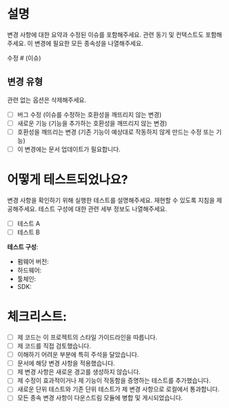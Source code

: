 # 설명

변경 사항에 대한 요약과 수정된 이슈를 포함해주세요. 관련 동기 및 컨텍스트도 포함해주세요. 이 변경에 필요한 모든 종속성을 나열해주세요.

수정 # (이슈)

## 변경 유형

관련 없는 옵션은 삭제해주세요.

- [ ] 버그 수정 (이슈를 수정하는 호환성을 깨뜨리지 않는 변경)
- [ ] 새로운 기능 (기능을 추가하는 호환성을 깨뜨리지 않는 변경)
- [ ] 호환성을 깨뜨리는 변경 (기존 기능이 예상대로 작동하지 않게 만드는 수정 또는 기능)
- [ ] 이 변경에는 문서 업데이트가 필요합니다.

# 어떻게 테스트되었나요?

변경 사항을 확인하기 위해 실행한 테스트를 설명해주세요. 재현할 수 있도록 지침을 제공해주세요. 테스트 구성에 대한 관련 세부 정보도 나열해주세요.

- [ ] 테스트 A
- [ ] 테스트 B

**테스트 구성**:
* 펌웨어 버전:
* 하드웨어:
* 툴체인:
* SDK:

# 체크리스트:

- [ ] 제 코드는 이 프로젝트의 스타일 가이드라인을 따릅니다.
- [ ] 제 코드를 직접 검토했습니다.
- [ ] 이해하기 어려운 부분에 특히 주석을 달았습니다.
- [ ] 문서에 해당 변경 사항을 적용했습니다.
- [ ] 제 변경 사항은 새로운 경고를 생성하지 않습니다.
- [ ] 제 수정이 효과적이거나 제 기능이 작동함을 증명하는 테스트를 추가했습니다.
- [ ] 새로운 단위 테스트와 기존 단위 테스트가 제 변경 사항으로 로컬에서 통과합니다.
- [ ] 모든 종속 변경 사항이 다운스트림 모듈에 병합 및 게시되었습니다.
